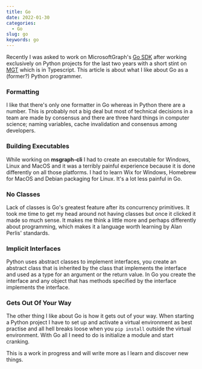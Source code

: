 ```yaml
---
title: Go
date: 2022-01-30
categories:
  - Go
slug: go
keywords: go
---
```


Recently I was asked to work on MicrosoftGraph's [Go SDK](https://github.com/microsoftgraph/msgraph-sdk-go-core) after working exclusively on Python projects for the last two years with a short stint on [MGT](https://github.com/microsoftgraph/microsoft-graph-toolkit) which is in Typescript. This article is about what I like about Go as a (former?) Python programmer.

### Formatting

I like that there's only one formatter in Go whereas in Python there are a number. This is probably not a big deal but most of technical decisions in a team are made by consensus and there are three hard things in computer science; naming variables, cache invalidation and consensus among developers.

### Building Executables

While working on **msgraph-cli** I had to create an executable for Windows, Linux and MacOS and it was a terribly painful experience because it is done differently on all those platforms. I had to learn Wix for Windows, Homebrew for MacOS and Debian packaging for Linux. It's a lot less painful in Go.

### No Classes

Lack of classes is Go's greatest feature after its concurrency primitives. It took me time to get my head around not having classes but once it clicked it made so much sense. It makes me think a little more and perhaps differently about programming, which makes it a language worth learning by Alan Perlis' standards.

### Implicit Interfaces

Python uses abstract classes to implement interfaces, you create an abstract class that is inherited by the class that implements the interface and used as a type for an argument or the return value. In Go you create the interface and any object that has methods specified by the interface implements the interface.

### Gets Out Of Your Way

The other thing I like about Go is how it gets out of your way. When starting a Python project I have to set up and activate a virtual environment as best practise and all hell breaks loose when you `pip install` outside the virtual environment. With Go all I need to do is initialize a module and start cranking.

This is a work in progress and will write more as I learn and discover new things.
